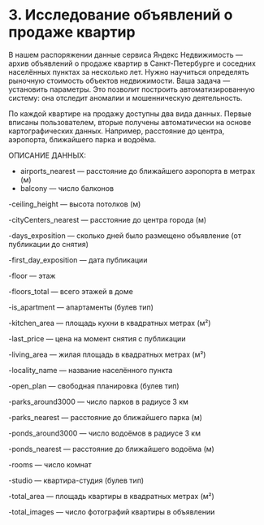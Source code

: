 # 3. Исследование объявлений о продаже квартир
В нашем распоряжении данные сервиса Яндекc Недвижимость — архив объявлений о продаже квартир в Санкт-Петербурге и соседних населённых пунктах за несколько лет. Нужно научиться определять рыночную стоимость объектов недвижимости. Ваша задача — установить параметры. Это позволит построить автоматизированную систему: она отследит аномалии и мошенническую деятельность.

По каждой квартире на продажу доступны два вида данных. Первые вписаны пользователем, вторые получены автоматически на основе картографических данных. Например, расстояние до центра, аэропорта, ближайшего парка и водоёма.

ОПИСАНИЕ ДАННЫХ:

- airports_nearest — расстояние до ближайшего аэропорта в метрах (м)
- balcony — число балконов

-ceiling_height — высота потолков (м)

-cityCenters_nearest — расстояние до центра города (м)

-days_exposition — сколько дней было размещено объявление (от публикации до снятия)

-first_day_exposition — дата публикации

-floor — этаж

-floors_total — всего этажей в доме

-is_apartment — апартаменты (булев тип)

-kitchen_area — площадь кухни в квадратных метрах (м²)

-last_price — цена на момент снятия с публикации

-living_area — жилая площадь в квадратных метрах (м²)

-locality_name — название населённого пункта

-open_plan — свободная планировка (булев тип)

-parks_around3000 — число парков в радиусе 3 км

-parks_nearest — расстояние до ближайшего парка (м)

-ponds_around3000 — число водоёмов в радиусе 3 км

-ponds_nearest — расстояние до ближайшего водоёма (м)

-rooms — число комнат

-studio — квартира-студия (булев тип)

-total_area — площадь квартиры в квадратных метрах (м²)

-total_images — число фотографий квартиры в объявлении
